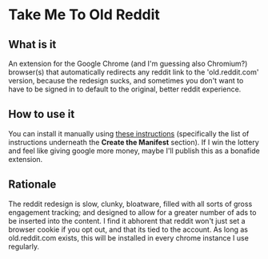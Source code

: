 Take Me To Old Reddit
=====================

What is it
----------
An extension for the Google Chrome (and I'm guessing also Chromium?) browser(s) that automatically redirects any reddit link to the 'old.reddit.com' version, because the redesign sucks, and sometimes you don't want to have to be signed in to default to the original, better reddit experience.

How to use it
-------------
You can install it manually using [these instructions](https://developer.chrome.com/extensions/getstarted#manifest) (specifically the list of instructions underneath the **Create the Manifest** section).
If I win the lottery and feel like giving google more money, maybe I'll publish this as a bonafide extension.

Rationale
---------
The reddit redesign is slow, clunky, bloatware, filled with all sorts of gross engagement tracking; and designed to allow for a greater number of ads to be inserted into the content.
I find it abhorent that reddit won't just set a browser cookie if you opt out, and that its tied to the account. As long as old.reddit.com exists, this will be installed in every chrome instance I use regularly.



